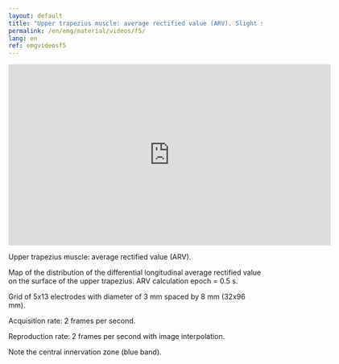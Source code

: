 ```yaml
---
layout: default
title: "Upper trapezius muscle: average rectified value (ARV). Slight shoulder elevation. "
permalink: /en/emg/material/videos/f5/
lang: en
ref: emgvideosf5
---
```


<iframe width="640" height="360" src="https://www.youtube-nocookie.com/embed/T-z7GuuGH64?rel=0&loop=1&modestbranding=1&playlist=T-z7GuuGH64" frameborder="0" gesture="media" allowfullscreen></iframe>

Upper trapezius muscle: average rectified value (ARV).

Map of the distribution of the differential longitudinal average rectified value on the surface of the upper trapezius. ARV calculation epoch = 0.5 s.

Grid of 5x13 electrodes with diameter of 3 mm spaced by 8 mm (32x96 mm).

Acquisition rate:    2 frames per second.

Reproduction rate: 2 frames per second with image interpolation.

Note the central innervation zone (blue band).
